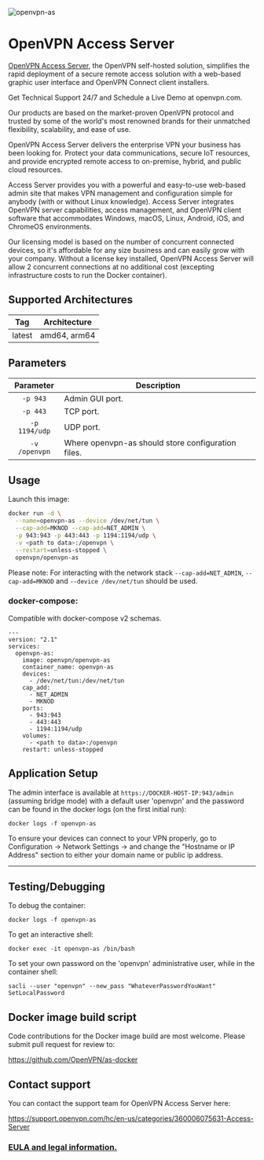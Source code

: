 ![openvpn-as](https://openvpn.net/images/logo-ovpn-dark.svg)
# OpenVPN Access Server

[OpenVPN Access Server](https://openvpn.net/access-server/), the OpenVPN self-hosted solution, simplifies the rapid deployment of a secure remote access solution with a web-based graphic user interface and OpenVPN Connect client installers.

Get Technical Support 24/7 and Schedule a Live Demo at openvpn.com.

Our products are based on the market-proven OpenVPN protocol and trusted by some of the world's most renowned brands for their unmatched flexibility, scalability, and ease of use.

OpenVPN Access Server delivers the enterprise VPN your business has been looking for. Protect your data communications, secure IoT resources, and provide encrypted remote access to on-premise, hybrid, and public cloud resources.

Access Server provides you with a powerful and easy-to-use web-based admin site that makes VPN management and configuration simple for anybody (with or without Linux knowledge). Access Server integrates OpenVPN server capabilities, access management, and OpenVPN client software that accommodates Windows, macOS, Linux, Android, iOS, and ChromeOS environments.

Our licensing model is based on the number of concurrent connected devices, so it's affordable for any size business and can easily grow with your company. Without a license key installed, OpenVPN Access Server will allow 2 concurrent connections at no additional cost (excepting infrastructure costs to run the Docker container).


## Supported Architectures

| Tag | Architecture |
| :----: | --- |
| latest | amd64, arm64 |

## Parameters

| Parameter | Description |
| :----: | --- |
| `-p 943` | Admin GUI port. |
| `-p 443` | TCP port. |
| `-p 1194/udp` | UDP port. |
| `-v /openvpn` | Where openvpn-as should store configuration files. |

## Usage

Launch this image:
```bash
docker run -d \
  --name=openvpn-as --device /dev/net/tun \
  --cap-add=MKNOD --cap-add=NET_ADMIN \
  -p 943:943 -p 443:443 -p 1194:1194/udp \
  -v <path to data>:/openvpn \
  --restart=unless-stopped \
  openvpn/openvpn-as
```
Please note: For interacting with the network stack  `--cap-add=NET_ADMIN`, `--cap-add=MKNOD` and `--device /dev/net/tun` should be used.

### docker-compose:
Compatible with docker-compose v2 schemas.
```
---
version: "2.1"
services:
  openvpn-as:
    image: openvpn/openvpn-as
    container_name: openvpn-as
    devices:
      - /dev/net/tun:/dev/net/tun
    cap_add:
      - NET_ADMIN
      - MKNOD
    ports:
      - 943:943
      - 443:443
      - 1194:1194/udp
    volumes:
      - <path to data>:/openvpn
    restart: unless-stopped
```

## Application Setup

The admin interface is available at `https://DOCKER-HOST-IP:943/admin` (assuming bridge mode) with a default user 'openvpn' and the password can be found in the docker logs (on the first initial run):
```
docker logs -f openvpn-as
```

To ensure your devices can connect to your VPN properly, go to Configuration -> Network Settings -> and change the "Hostname or IP Address" section to either your domain name or public ip address.

---

## Testing/Debugging

To debug the container:
```
docker logs -f openvpn-as
```
To get an interactive shell:
```
docker exec -it openvpn-as /bin/bash
```

To set your own password on the 'openvpn' administrative user, while in the container shell:
```
sacli --user "openvpn" --new_pass "WhateverPasswordYouWant" SetLocalPassword
```

## Docker image build script

Code contributions for the Docker image build are most welcome. Please submit pull request for review to:

https://github.com/OpenVPN/as-docker

## Contact support

You can contact the support team for OpenVPN Access Server here:

https://support.openvpn.com/hc/en-us/categories/360006075631-Access-Server

### [EULA and legal information.](https://openvpn.net/legal/)
